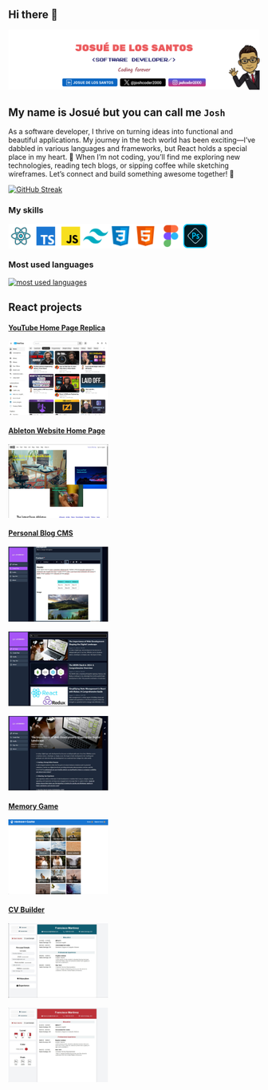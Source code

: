 ## Hi there 👋

<img
				src="./public/github banner.png"
				style="object-fit: cover"
				alt="banner"
        usemap="#social-media-map"
			/>

## My name is Josué but you can call me `Josh`

As a software developer, I thrive on turning ideas into functional and beautiful applications. My journey in the tech world has been exciting—I’ve dabbled in various languages and frameworks, but React holds a special place in my heart. 🚀 When I’m not coding, you’ll find me exploring new technologies, reading tech blogs, or sipping coffee while sketching wireframes. Let’s connect and build something awesome together! 🌟

[![GitHub Streak](https://streak-stats.demolab.com/?user=JosueDeLosSantos&theme=transparent)](https://git.io/streak-stats)

### My skills

<div style="display:flex;">
  <img width="50" src="./public/react-icon.png" alt="react logo"/>
  <img width="50" src="./public/typescript-icon.png" alt="typescript logo"/>
  <img width="50" src="./public/javascript-icon.png" alt="javascript logo"/>
  <img width="50" src="./public/tailwind-icon.png" alt="tailwind logo"/>
  <img width="50" src="./public/css-icon.png" alt="css logo"/>
  <img width="50" src="./public/html-icon.png" alt="html logo"/>
  <img width="50" src="./public/figma-icon.png" alt="figma logo"/>
  <img width="50" src="./public/photoshop.png" alt="photoshop logo"/>
</div>

### Most used languages

<div>
  <a href="https://github.com/JosueDeLosSantos">
    <img
      alt="most used languages"
      title="Most used languages"
      loading="lazy"
      src="https://github-readme-stats.vercel.app/api/top-langs/?username=JosueDeLosSantos&locale=en&theme=transparent&hide_title=true&layout=compact&langs_count=20&size_weight=0.5&count_weight=0.5"
    />
  </a>
</div>

## React projects

#### [YouTube Home Page Replica](https://github.com/JosueDeLosSantos/youtube-home-page-react-ts-tailwind.git)

<div>
  <div><a href="https://github.com/JosueDeLosSantos/youtube-home-page-react-ts-tailwind.git"><img alt="youtube home page" src="./public/youtubehomepage.jpg" width="200"/></a></div>
</div>

#### [Ableton Website Home Page](https://github.com/JosueDeLosSantos/Ableton-Website-Recreation.git)

<div><a href="https://github.com/JosueDeLosSantos/Ableton-Website-Recreation.git"><img width="200" src="./public/Ableton.jpg"></a></div>

#### [Personal Blog CMS](https://github.com/JosueDeLosSantos/blog-api-admin-page.git)

<div styles="display: flex;">
<div><a href="https://github.com/JosueDeLosSantos/blog-api-admin-page.git"><img alt="editor screen" src="./public/editor-screen-dark.jpg" width="200"/></a></div>
  &nbsp;&nbsp;&nbsp;
  <div><a href="https://github.com/JosueDeLosSantos/blog-api-admin-page.git"><img alt="main screen" src="./public/main-screen-dark.jpg" width="200"/></a></div>
  &nbsp;&nbsp;&nbsp;
  <div><a href="https://github.com/JosueDeLosSantos/blog-api-admin-page.git"><img alt="post screen" src="./public/desktop-post-dark.jpg" width="200"/></a></div>
  
</div>

#### [Memory Game](https://github.com/JosueDeLosSantos/Memory-Card.git)

<a href="https://github.com/JosueDeLosSantos/Memory-Card.git">
  <img alt="Memory Game landing page" src="./public/memory-game.png" width="200"/>
</a>

#### [CV Builder](https://github.com/JosueDeLosSantos/CV-builder.git)

<div >
  <div styles="float: left; margin-right: 10px;"><a href="https://github.com/JosueDeLosSantos/CV-builder.git"><img alt="CV builder" src="./public/CV-builder-content.jpg" width="200"/></a></div>&nbsp;&nbsp;&nbsp;
  <div styles="float: left;"><a href="https://github.com/JosueDeLosSantos/CV-builder.git"><img alt="CV builder" src="./public/CV-builder-customize.jpg" width="200"/></a></div>
</div>
